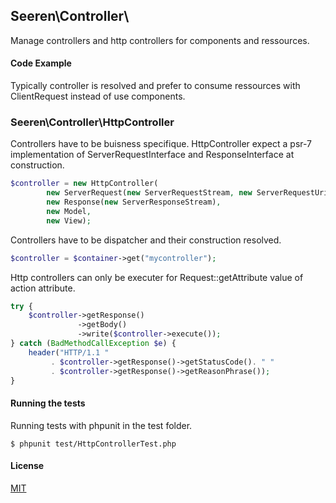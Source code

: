 ## Seeren\Controller\

Manage controllers and http controllers for components and ressources.

#### Code Example

Typically controller is resolved and prefer to consume ressources with ClientRequest instead of use components.

### Seeren\Controller\HttpController

Controllers have to be buisness specifique. HttpController expect a psr-7 implementation of ServerRequestInterface and ResponseInterface at construction.

```php
$controller = new HttpController(
        new ServerRequest(new ServerRequestStream, new ServerRequestUri),
        new Response(new ServerResponseStream),
        new Model,
        new View);
```

Controllers have to be dispatcher and their construction resolved.

```php
$controller = $container->get("mycontroller");
```

Http controllers can only be executer for Request::getAttribute value of action attribute.

```php
try {
    $controller->getResponse()
               ->getBody()
               ->write($controller->execute());
} catch (BadMethodCallException $e) {
    header("HTTP/1.1 "
         . $controller->getResponse()->getStatusCode(). " "
         . $controller->getResponse()->getReasonPhrase());
}
```

#### Running the tests

Running tests with phpunit in the test folder.

```
$ phpunit test/HttpControllerTest.php
```

#### License

[MIT](https://github.com/Seeren/Seeren/blob/master/LICENSE)
